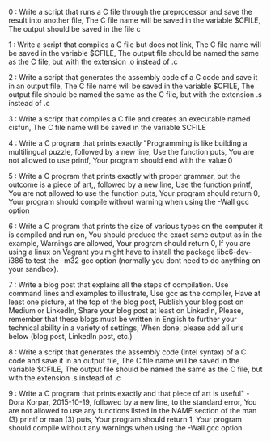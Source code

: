 0 : Write a script that runs a C file through the preprocessor and save the result into another file, The C file name will be saved in the variable $CFILE, The output should be saved in the file c

1 : Write a script that compiles a C file but does not link, The C file name will be saved in the variable $CFILE, The output file should be named the same as the C file, but with the extension .o instead of .c

2 : Write a script that generates the assembly code of a C code and save it in an output file, The C file name will be saved in the variable $CFILE, The output file should be named the same as the C file, but with the extension .s instead of .c

3 : Write a script that compiles a C file and creates an executable named cisfun, The C file name will be saved in the variable $CFILE

4 : Write a C program that prints exactly "Programming is like building a multilingual puzzle, followed by a new line, Use the function puts, You are not allowed to use printf, Your program should end with the value 0

5 : Write a C program that prints exactly with proper grammar, but the outcome is a piece of art,, followed by a new line, Use the function printf, You are not allowed to use the function puts, Your program should return 0, Your program should compile without warning when using the -Wall gcc option

6 : Write a C program that prints the size of various types on the computer it is compiled and run on, You should produce the exact same output as in the example, Warnings are allowed, Your program should return 0, If you are using a linux on Vagrant you might have to install the package libc6-dev-i386 to test the -m32 gcc option (normally you dont need to do anything on your sandbox).

7 : Write a blog post that explains all the steps of compilation. Use command lines and examples to illustrate, Use gcc as the compiler, Have at least one picture, at the top of the blog post, Publish your blog post on Medium or LinkedIn, Share your blog post at least on LinkedIn, Please, remember that these blogs must be written in English to further your technical ability in a variety of settings, When done, please add all urls below (blog post, LinkedIn post, etc.)

8 : Write a script that generates the assembly code (Intel syntax) of a C code and save it in an output file, The C file name will be saved in the variable $CFILE, The output file should be named the same as the C file, but with the extension .s instead of .c

9 : Write a C program that prints exactly and that piece of art is useful" - Dora Korpar, 2015-10-19, followed by a new line, to the standard error, You are not allowed to use any functions listed in the NAME section of the man (3) printf or man (3) puts, Your program should return 1, Your program should compile without any warnings when using the -Wall gcc option
